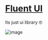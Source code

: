 
# [Fluent UI](https://github.com/Artifacttx/YumeHub/blob/main/Library/Example.lua)

Its just ui library 🤓

![image](https://github.com/x2Swiftz/UI-Library/assets/52291809/bd3568ba-4441-46cc-b57d-9e9a721266b7)
